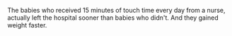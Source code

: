 The babies who received 15 minutes of touch time every day from a nurse,
actually left the hospital sooner than babies who didn't. And they gained
weight faster.
